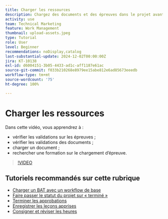 ```yaml
---
title: Charger les ressources
description: Chargez des documents et des épreuves dans le projet avant de le fermer pour vous assurer que toutes les données pertinentes lui sont associées.
activity: use
team: Technical Marketing
feature: Work Management
thumbnail: upload-assets.jpeg
type: Tutorial
role: User
level: Beginner
recommendations: noDisplay,catalog
last-substantial-update: 2024-12-02T00:00:00Z
jira: KT-10138
exl-id: d6004151-3b05-4433-ad1c-aff1187e61ac
source-git-commit: f033b210268e8979ee15abe812e6ad85673eeedb
workflow-type: tm+mt
source-wordcount: '75'
ht-degree: 100%

---
```


# Charger les ressources

Dans cette vidéo, vous apprendrez à :

* vérifier les validations sur les épreuves ;
* vérifier les validations des documents ;
* charger un document ;
* rechercher une formation sur le chargement d’épreuve.

>[!VIDEO](https://video.tv.adobe.com/v/3440370/?quality=12&learn=on&enablevpops)

## Tutoriels recommandés sur cette rubrique

* [Charger un BAT avec un workflow de base](/help/workfront-proof/upload-proofs/upload-a-proof-with-a-basic-workflow.md)
* [Faire passer le statut du projet sur « terminé »](/help/manage-work/projects/change-the-project-status.md)
* [Terminer les approbations](/help/manage-work/close-a-project/complete-approvals.md)
* [Enregistrer les leçons apprises](/help/manage-work/close-a-project/lessons-learned-from-closing-a-project.md)
* [Consigner et réviser les heures](/help/manage-work/close-a-project/log-and-review-hours.md)
